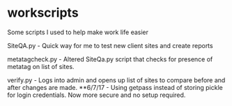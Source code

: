# workscripts
Some scripts I used to help make work life easier

SiteQA.py - Quick way for me to test new client sites and create reports

metatagcheck.py - Altered SiteQa.py script that checks for presence of metatag on list of sites.

verify.py - Logs into admin and opens up list of sites to compare before and after changes are made. **6/7/17 - Using getpass instead of storing pickle for login credentials. Now more secure and no setup required.
